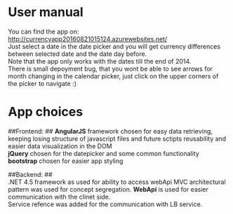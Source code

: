 # User manual

You can find the app on: http://currencyapp20160821015124.azurewebsites.net/   
Just select a date in the date picker and you will get currency differences between selected date and the date day before.   
Note that the app only works with the dates till the end of 2014.  
There is small depoyment bug, that you wont be able to see arrows for month changing in the calendar picker, just click on the upper corners of the picker to navigate :)   

# App choices

##Frontend: ##
**AngularJS** framework chosen for easy data retrieving, keeping losing structure of javascript files and future sctipts reusability and easier data visualization in the DOM   
**jQuery** chosen for the datepicker and some common functionality  
**bootstrap** chosen for easier app styling  

##Backend: ##  
.NET 4.5 framework as used for ability to access webApi
MVC architectural pattern was used for concept segregation.
**WebApi** is used for easier communication with the clinet side.    
Service refence was added for the communication with LB service.   

